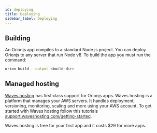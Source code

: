 ```yaml
---
id: deploying
title: Deploying
sidebar_label: Deploying
---
```


## Building

An Orionjs app compiles to a standard Node.js project.
You can deploy Orionjs to any server that run Node v8.
To build the app you must run the command:

```sh
orion build --output <build-dir>
```

## Managed hosting

[Waves hosting](https://waveshosting.com) has first class support for Orionjs apps. Waves hosting is a platform that manages your AWS servers. It handles deployment, versioning, monitoring, scaling and more using your AWS account. To get started with Waves hosting follow this tutorials [support.waveshosting.com/getting-started](https://support.waveshosting.com/getting-started).

Waves hosting is free for your first app and it costs $29 for more apps.
